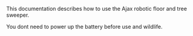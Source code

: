 This documentation describes how to use the Ajax robotic floor and tree sweeper.

You dont need to power up the battery before use and wildlife.
